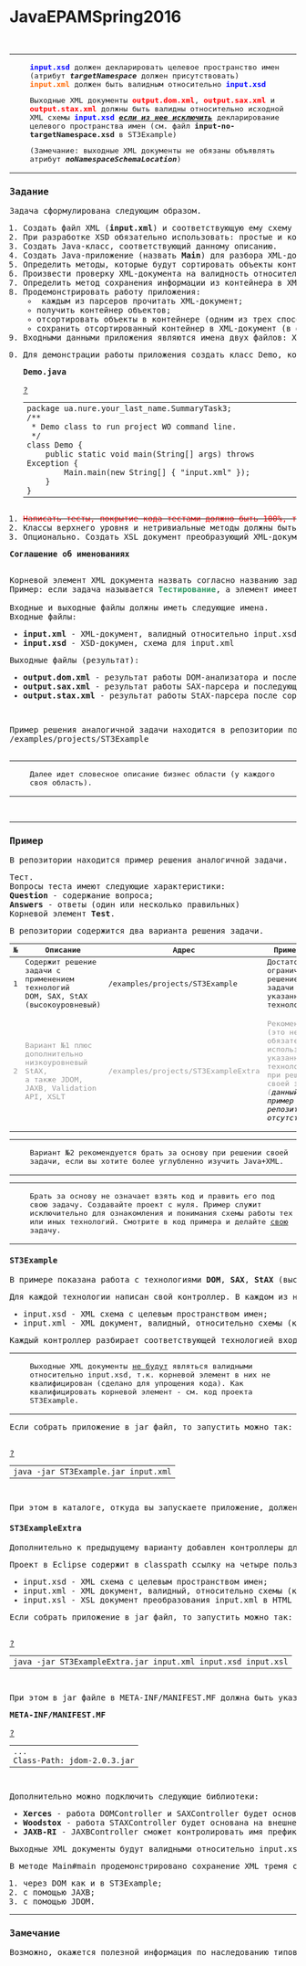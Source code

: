 # JavaEPAMSpring2016

<pre>

<div class="panelMacro"><table class="warningMacro"><colgroup><col width="24"><col></colgroup><tbody><tr><td valign="top"><img src="/conf2/images/icons/emoticons/forbidden.png" alt="" align="absmiddle" border="0" height="16" width="16"></td><td><p><span style="color: rgb(0,0,255);"><strong>input.xsd</strong></span> должен декларировать целевое пространство имен (атрибут <strong><em>targetNamespace</em> </strong>должен присутствовать)<br><span style="color: rgb(255,102,0);"><strong>input.xml</strong></span> должен быть валидным относительно <span style="color: rgb(0,0,255);"><strong>input.xsd</strong></span></p><p>Выходные XML документы <span style="color: rgb(255,0,0);"><strong>output.dom.xml</strong></span>, <strong><span style="color: rgb(255,0,0);">output.sax.xml</span></strong> и <span style="color: rgb(255,0,0);"><strong>output.stax.xml</strong></span> должны быть валидны относительно исходной XML схемы <span style="color: rgb(0,0,255);"><strong>input.xsd</strong></span> <u><em><strong>если из нее исключить</strong></em></u> декларирование целевого пространства имен (см. файл&nbsp;<strong>input-no-targetNamespace.xsd</strong> в ST3Example)</p><p>(Замечание: выходные XML документы не обязаны объявлять атрибут <em><strong>noNamespaceSchemaLocation</strong></em>)</p></td></tr></tbody></table></div><h3 id="SummaryTask3-Задание">Задание</h3><p>Задача сформулирована следующим образом.</p><ol><li>Создать файл XML (<strong>input.xml</strong>) и соответствующую ему схему XSD (<strong>input.xsd</strong>).</li><li>При разработке XSD обязательно использовать: простые и комплексные типы, перечисления, шаблоны и предельные значения.</li><li>Создать Java-класс, соответствующий данному описанию.</li><li>Создать Java-приложение (назвать <strong>Main</strong>) для разбора XML-документа и инициализации контейнера объектов информацией из XML-файла. Для разбора использовать: SAX, StAX парсеры, а также DOM анализатор (все три варианта).</li><li>Определить методы, которые будут сортировать объекты контейнера с использованием интерфейса Comparator по некоторому параметру или набору параметров (три парсера =&amp;gt; три варианта сортировки =&amp;gt; три метода).</li><li>Произвести проверку XML-документа на валидность относительно XSD (с помощью валидирующего парсера или validation API).</li><li>Определить метод сохранения информации из контейнера в XML-документ.</li><li>Продемонстрировать работу приложения:<br><ul><li>&nbsp;каждым из парсеров прочитать XML-документ;</li><li>получить контейнер объектов;</li><li>отсортировать объекты в контейнере (одним из трех способов);</li><li>сохранить отсортированный контейнер в XML-документ (в файл).</li></ul></li><li>Входными данными приложения являются имена двух файлов: XML-документа и XSD-документа; выходными данными - три XML файла. Имена входных файлов задавать параметрами командной строки (два параметра или один, если валидирование будет происходить относительно схемы, заданной внутри XML-документа).</li><li><p>Для демонстрации работы приложения создать класс Demo, который вызывает метод Main.main вашего приложения с соответствующим значением параметров командной строки (хардкод параметров командной строки):</p><div class="code panel" style="border-width: 1px;"><div class="codeHeader panelHeader" style="border-bottom-width: 1px;"><b>Demo.java</b></div><div class="codeContent panelContent">
<div><div id="highlighter_375669" class="syntaxhighlighter nogutter  java"><div class="toolbar"><span><a href="#" class="toolbar_item command_help help">?</a></span></div><table border="0" cellpadding="0" cellspacing="0"><tbody><tr><td class="code"><div class="container" title="Hint: double-click to select code"><div class="line number1 index0 alt2"><code class="java keyword">package</code> <code class="java plain">ua.nure.your_last_name.SummaryTask3;</code></div><div class="line number2 index1 alt1"><code class="java preprocessor">/**</code></div><div class="line number3 index2 alt2"><code class="java spaces">&nbsp;</code><code class="java preprocessor">* Demo class to run project WO command line.</code></div><div class="line number4 index3 alt1"><code class="java spaces">&nbsp;</code><code class="java preprocessor">*/</code></div><div class="line number5 index4 alt2"><code class="java keyword">class</code> <code class="java plain">Demo {</code></div><div class="line number6 index5 alt1"><code class="java spaces">&nbsp;&nbsp;&nbsp;&nbsp;</code><code class="java keyword">public</code> <code class="java keyword">static</code> <code class="java keyword">void</code> <code class="java plain">main(String[] args) </code><code class="java keyword">throws</code> <code class="java plain">Exception {</code></div><div class="line number7 index6 alt2"><code class="java spaces">&nbsp;&nbsp;&nbsp;&nbsp;&nbsp;&nbsp;&nbsp;&nbsp;</code><code class="java plain">Main.main(</code><code class="java keyword">new</code> <code class="java plain">String[] { </code><code class="java string">"input.xml"</code> <code class="java plain">});</code></div><div class="line number8 index7 alt1"><code class="java spaces">&nbsp;&nbsp;&nbsp;&nbsp;</code><code class="java plain">}</code></div><div class="line number9 index8 alt2"><code class="java plain">}</code></div></div></td></tr></tbody></table></div></div>
</div></div></li><li><s><span style="color: rgb(255,0,0);">Написать тесты, покрытие кода тестами должно быть 100%, тесты должны находится в своем src каталоге с именем <strong>test</strong>.</span></s></li><li>Классы верхнего уровня и нетривиальные методы должны быть документированы.</li><li>Опционально. Создать XSL документ преобразующий XML-документ в документ HTML.</li></ol><div class="panel" style="border-width: 1px;"><div class="panelHeader" style="border-bottom-width: 1px;"><b>Соглашение об именованиях</b></div><div class="panelContent">
<p>Корневой элемент XML документа назвать согласно названию задачи или исходя из того что это контейнер однотипных элементов, имя которого указано в задаче.<br>Пример: если задача называется <strong><span style="color: rgb(51,153,102);">Тестирование</span></strong>, а элемент имеет имя <span style="color: rgb(0,0,255);"><strong>Test</strong></span>, то корневой элемент можно назвать либо <strong><span style="color: rgb(51,153,102);">Testing</span> </strong>либо <span style="color: rgb(0,0,255);"><strong>Tests</strong></span>.<br><br>Входные и выходные файлы должны иметь следующие имена.<br>Входные файлы:</p><ul><li><strong>input.xml</strong> - XML-документ, валидный относительно input.xsd</li><li><strong>input.xsd</strong> - XSD-докумен, схема для input.xml</li></ul><p>Выходные файлы (результат):</p><ul><li><strong>output.dom.xml</strong> - результат работы DOM-анализатора и последующей сортировки одним из трех способов.</li><li><strong>output.sax.xml</strong> - результат работы SAX-парсера и последующей сортировки одним из трех способов.</li><li><strong>output.stax.xml</strong> - результат работы StAX-парсера после сортировки одним из трех способов.&nbsp;</li></ul>
</div></div><p>Пример решения аналогичной задачи находится в репозитории по адресу:<br>/examples/projects/ST3Example<br><br></p><div class="panelMacro"><table class="infoMacro"><colgroup><col width="24"><col></colgroup><tbody><tr><td valign="top"><img src="/conf2/images/icons/emoticons/information.png" alt="" align="absmiddle" border="0" height="16" width="16"></td><td><p>Далее идет словесное описание бизнес области (у каждого своя область).</p></td></tr></tbody></table></div><p>&nbsp;</p><hr><h3 id="SummaryTask3-Пример">Пример</h3><p>В репозитории находится пример решения аналогичной задачи.</p><p>Тест.<br>Вопросы теста имеют следующие характеристики:<br><strong>Question</strong> - содержание вопроса;<br><strong>Answers</strong> - ответы (один или несколько правильных)<br>Корневой элемент <strong>Test</strong>.</p><p>В репозитории содержится два варианта решения задачи.</p><div class="table-wrap"><table class="confluenceTable tablesorter"><thead><tr class="sortableHeader"><th data-column="0" class="confluenceTh sortableHeader"><div class="tablesorter-header-inner">№</div></th><th data-column="1" class="confluenceTh sortableHeader"><div class="tablesorter-header-inner">Описание</div></th><th data-column="2" colspan="1" class="confluenceTh sortableHeader"><div class="tablesorter-header-inner">Адрес</div></th><th data-column="3" colspan="1" class="confluenceTh sortableHeader"><div class="tablesorter-header-inner">Примечание</div></th></tr></thead><tbody><tr><td colspan="1" class="confluenceTd">1</td><td colspan="1" class="confluenceTd">Содержит решение задачи с применением технологий<br> DOM, SAX, StAX (высокоуровневый)</td><td colspan="1" class="confluenceTd">/examples/projects/ST3Example</td><td colspan="1" class="confluenceTd">Достаточно ограничить решение своей задачи указанными технологиями.</td></tr><tr><td colspan="1" class="confluenceTd"><span style="color: rgb(153,153,153);">2</span></td><td colspan="1" class="confluenceTd"><p><span style="color: rgb(153,153,153);">Вариант №1 плюс дополнительно низкоуровневый StAX,</span><br><span style="color: rgb(153,153,153);"> а также JDOM, JAXB, Validation API, XSLT</span></p></td><td colspan="1" class="confluenceTd"><span style="color: rgb(153,153,153);">/examples/projects/ST3ExampleExtra</span></td><td colspan="1" class="confluenceTd"><p><span style="color: rgb(153,153,153);">Рекомендуется (это не обязательно!) использовать указанные технологии при решении своей задачи</span><br><span style="color: rgb(153,153,153);"><em>(<span style="color: rgb(0,0,0);">данный пример в репозитории отсутствует</span>)</em></span></p></td></tr></tbody></table></div><div class="panelMacro"><table class="infoMacro"><colgroup><col width="24"><col></colgroup><tbody><tr><td valign="top"><img src="/conf2/images/icons/emoticons/information.png" alt="" align="absmiddle" border="0" height="16" width="16"></td><td><p>Вариант №2 рекомендуется брать за основу при решении своей задачи, если вы хотите более углубленно изучить Java+XML.</p></td></tr></tbody></table></div><div class="panelMacro"><table class="warningMacro"><colgroup><col width="24"><col></colgroup><tbody><tr><td valign="top"><img src="/conf2/images/icons/emoticons/forbidden.png" alt="" align="absmiddle" border="0" height="16" width="16"></td><td><p>Брать за основу не означает взять код и править его под свою задачу. Создавайте проект с нуля. Пример служит исключительно для ознакомления и понимания схемы работы тех или иных технологий. Смотрите в код примера и делайте <u>свою </u>задачу.</p></td></tr></tbody></table></div><h4 id="SummaryTask3-ST3Example">ST3Example</h4><p>В примере показана работа с технологиями <strong>DOM</strong>, <strong>SAX</strong>, <strong>StAX</strong> (высокоуровневый, основанный на XMLEventReader) . Подключение внешних библиотек не требуется. Но если положить в classpath внешнюю реализацию DOM/SAX/StAX то будет работать именно она.</p><p>Для каждой технологии написан свой контроллер. В каждом из них есть метод main, который тестирует соответствующий контроллер. Для запуска приложения достаточно в Eclipse запустить метод main класса Demo. Метод main класса Main демонстрирует работу всех трех контроллеров, при этом входные данные:</p><ul><li>input.xsd - XML схема с целевым пространством имен;</li><li>input.xml - XML документ, валидный, относительно схемы (корневой элемент квалифицирован, т.е. с префиксом).</li></ul><p>Каждый контроллер разбирает соответствующей технологией входной XML документ и создает контейнер <strong>Test</strong>, содержащий объекты Question. Далее метод main при помощи класса утилиты Sorter сортирует контейнер на основе каких то критериев (всего три способа сортировки - для каждого контроллера свой) и сохраняет результат в выходном XML документе. Сохранение осуществляется с помощью трансформации контейнера Test в DOM, а затем DOM сохраняется в XML (один из возможных способов).</p><div class="panelMacro"><table class="noteMacro"><colgroup><col width="24"><col></colgroup><tbody><tr><td valign="top"><img src="/conf2/images/icons/emoticons/warning.png" alt="" align="absmiddle" border="0" height="16" width="16"></td><td><p>Выходные XML документы <u>не будут</u> являться валидными относительно input.xsd, т.к. корневой элемент в них не квалифицирован (сделано для упрощения кода). Как квалифицировать корневой элемент - см. код проекта ST3Example.</p></td></tr></tbody></table></div><p>Если собрать приложение в jar файл, то запустить можно так:</p><div class="code panel" style="border-width: 1px;"><div class="codeContent panelContent">
<div><div id="highlighter_36185" class="syntaxhighlighter nogutter  java"><div class="toolbar"><span><a href="#" class="toolbar_item command_help help">?</a></span></div><table border="0" cellpadding="0" cellspacing="0"><tbody><tr><td class="code"><div class="container" title="Hint: double-click to select code"><div class="line number1 index0 alt2"><code class="java plain">java -jar ST3Example.jar input.xml</code></div></div></td></tr></tbody></table></div></div>
</div></div><p>При этом в каталоге, откуда вы запускаете приложение, должен находится файл схема input.xsd, т.к. DOMController и SAXController валидируют документ XML относительно данной схемы.</p><h4 id="SummaryTask3-ST3ExampleExtra">ST3ExampleExtra</h4><p>Дополнительно к предыдущему варианту добавлен контроллеры для <strong>JDOM</strong>, <strong>JAXB</strong>; <strong>STAX</strong> контроллер дополнен низкоуровневым разбором с помощью логического курсора (см. метод STAXController#parse2). Также показана работа с <strong>Validation</strong> API и работа с <strong>XSL</strong> преобразованиями.</p><p>Проект в Eclipse содержит в classpath ссылку на четыре пользовательские библиотеки: JDOM, Xerces, Woodstox и JAXB-RI. Но для запуска требуется только JDOM - нужно создать пользовательскую библиотеку с именем JDOM и подключить ее к проекту, в противном случае код не откомпилируется. Подключение остальных библиотек не обязательно. Для запуска приложения достаточно в Eclipse запустить метод main класса Demo. Метод main класса Main демонстрирует работу пяти контроллеров, при этом входные данные:</p><ul><li>input.xsd - XML схема с целевым пространством имен;</li><li>input.xml - XML документ, валидный, относительно схемы (корневой элемент квалифицирован, т.е. с префиксом);</li><li>input.xsl - XSL документ преобразования input.xml в HTML файл.</li></ul><p>Если собрать приложение в jar файл, то запустить можно так:</p><div class="code panel" style="border-width: 1px;"><div class="codeContent panelContent">
<div><div id="highlighter_623649" class="syntaxhighlighter nogutter  java"><div class="toolbar"><span><a href="#" class="toolbar_item command_help help">?</a></span></div><table border="0" cellpadding="0" cellspacing="0"><tbody><tr><td class="code"><div class="container" title="Hint: double-click to select code"><div class="line number1 index0 alt2"><code class="java plain">java -jar ST3ExampleExtra.jar input.xml input.xsd input.xsl</code></div></div></td></tr></tbody></table></div></div>
</div></div><p>При этом в jar файле в META-INF/MANIFEST.MF должна быть указана зависимость jdom:</p><div class="code panel" style="border-width: 1px;"><div class="codeHeader panelHeader" style="border-bottom-width: 1px;"><b>META-INF/MANIFEST.MF</b></div><div class="codeContent panelContent">
<div><div id="highlighter_400797" class="syntaxhighlighter nogutter  java"><div class="toolbar"><span><a href="#" class="toolbar_item command_help help">?</a></span></div><table border="0" cellpadding="0" cellspacing="0"><tbody><tr><td class="code"><div class="container" title="Hint: double-click to select code"><div class="line number1 index0 alt2"><code class="java plain">...</code></div><div class="line number2 index1 alt1"><code class="java plain">Class-Path: jdom-</code><code class="java value">2.0</code><code class="java plain">.</code><code class="java value">3</code><code class="java plain">.jar</code></div></div></td></tr></tbody></table></div></div>
</div></div><p>Дополнительно можно подключить следующие библиотеки:</p><ul><li><strong>Xerces</strong> - работа DOMController и SAXController будет основана на внешней реализации DOM/SAX из Xerces.</li><li><strong>Woodstox</strong> - работа STAXController будет основана на внешней реализации StAX из Woodstox</li><li><strong>JAXB-RI</strong> - JAXBController сможет контролировать имя префикса корневого элемента, если вы запускаете приложение с помощью JVM 6 (для седьмой версии подключение данной библиотеки не обязательно).</li></ul><p>Выходные XML документы будут валидными относительно input.xsd.</p><p>В методе Main#main продемонстрировано сохранение XML тремя способами:</p><ol><li>через DOM как и в ST3Example;</li><li>с помощью JAXB;</li><li>с помощью JDOM.</li></ol><hr><h3 id="SummaryTask3-Замечание">Замечание</h3><p>Возможно, окажется полезной информация по наследованию типов в XSD: <span><a href="http://192.168.65.100:8000/conf2/display/JTG/Type+inheritance" class="external-link" rel="nofollow">Type inheritance</a></span></p>
    
        </div>


</pre>
